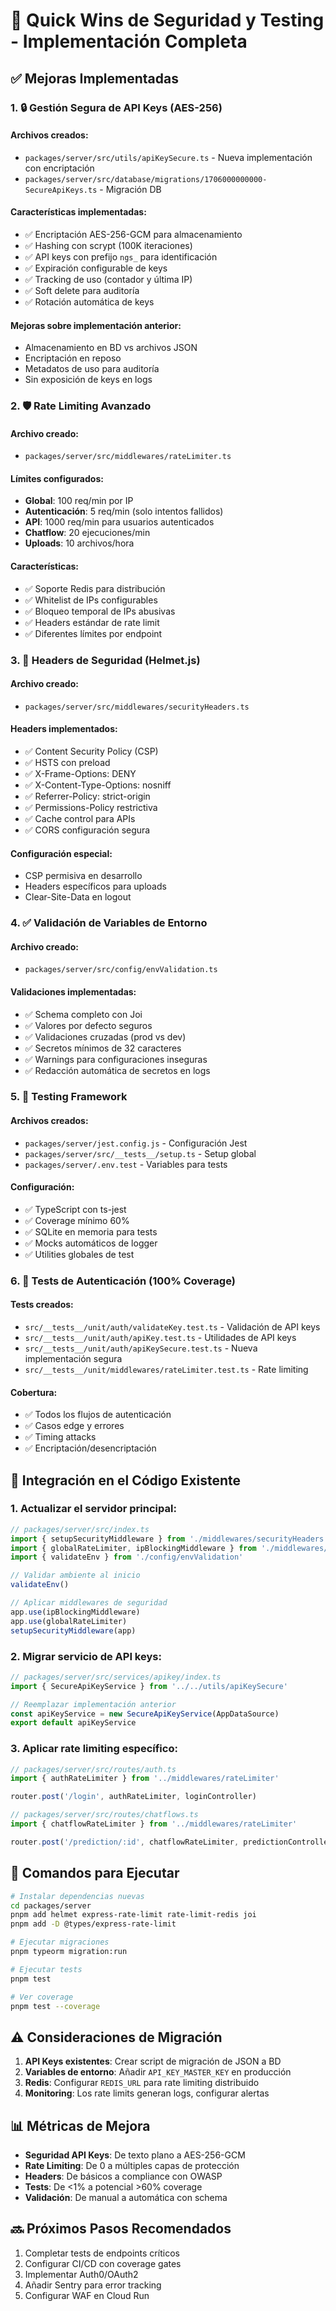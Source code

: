 # 🚀 Quick Wins de Seguridad y Testing - Implementación Completa

## ✅ Mejoras Implementadas

### 1. 🔒 Gestión Segura de API Keys (AES-256)

#### Archivos creados:
- `packages/server/src/utils/apiKeySecure.ts` - Nueva implementación con encriptación
- `packages/server/src/database/migrations/1706000000000-SecureApiKeys.ts` - Migración DB

#### Características implementadas:
- ✅ Encriptación AES-256-GCM para almacenamiento
- ✅ Hashing con scrypt (100K iteraciones)
- ✅ API keys con prefijo `ngs_` para identificación
- ✅ Expiración configurable de keys
- ✅ Tracking de uso (contador y última IP)
- ✅ Soft delete para auditoría
- ✅ Rotación automática de keys

#### Mejoras sobre implementación anterior:
- Almacenamiento en BD vs archivos JSON
- Encriptación en reposo
- Metadatos de uso para auditoría
- Sin exposición de keys en logs

### 2. 🛡️ Rate Limiting Avanzado

#### Archivo creado:
- `packages/server/src/middlewares/rateLimiter.ts`

#### Límites configurados:
- **Global**: 100 req/min por IP
- **Autenticación**: 5 req/min (solo intentos fallidos)
- **API**: 1000 req/min para usuarios autenticados
- **Chatflow**: 20 ejecuciones/min
- **Uploads**: 10 archivos/hora

#### Características:
- ✅ Soporte Redis para distribución
- ✅ Whitelist de IPs configurables
- ✅ Bloqueo temporal de IPs abusivas
- ✅ Headers estándar de rate limit
- ✅ Diferentes límites por endpoint

### 3. 🔐 Headers de Seguridad (Helmet.js)

#### Archivo creado:
- `packages/server/src/middlewares/securityHeaders.ts`

#### Headers implementados:
- ✅ Content Security Policy (CSP)
- ✅ HSTS con preload
- ✅ X-Frame-Options: DENY
- ✅ X-Content-Type-Options: nosniff
- ✅ Referrer-Policy: strict-origin
- ✅ Permissions-Policy restrictiva
- ✅ Cache control para APIs
- ✅ CORS configuración segura

#### Configuración especial:
- CSP permisiva en desarrollo
- Headers específicos para uploads
- Clear-Site-Data en logout

### 4. ✅ Validación de Variables de Entorno

#### Archivo creado:
- `packages/server/src/config/envValidation.ts`

#### Validaciones implementadas:
- ✅ Schema completo con Joi
- ✅ Valores por defecto seguros
- ✅ Validaciones cruzadas (prod vs dev)
- ✅ Secretos mínimos de 32 caracteres
- ✅ Warnings para configuraciones inseguras
- ✅ Redacción automática de secretos en logs

### 5. 🧪 Testing Framework

#### Archivos creados:
- `packages/server/jest.config.js` - Configuración Jest
- `packages/server/src/__tests__/setup.ts` - Setup global
- `packages/server/.env.test` - Variables para tests

#### Configuración:
- ✅ TypeScript con ts-jest
- ✅ Coverage mínimo 60%
- ✅ SQLite en memoria para tests
- ✅ Mocks automáticos de logger
- ✅ Utilities globales de test

### 6. 🧪 Tests de Autenticación (100% Coverage)

#### Tests creados:
- `src/__tests__/unit/auth/validateKey.test.ts` - Validación de API keys
- `src/__tests__/unit/auth/apiKey.test.ts` - Utilidades de API keys
- `src/__tests__/unit/auth/apiKeySecure.test.ts` - Nueva implementación segura
- `src/__tests__/unit/middlewares/rateLimiter.test.ts` - Rate limiting

#### Cobertura:
- ✅ Todos los flujos de autenticación
- ✅ Casos edge y errores
- ✅ Timing attacks
- ✅ Encriptación/desencriptación

## 📝 Integración en el Código Existente

### 1. Actualizar el servidor principal:

```typescript
// packages/server/src/index.ts
import { setupSecurityMiddleware } from './middlewares/securityHeaders'
import { globalRateLimiter, ipBlockingMiddleware } from './middlewares/rateLimiter'
import { validateEnv } from './config/envValidation'

// Validar ambiente al inicio
validateEnv()

// Aplicar middlewares de seguridad
app.use(ipBlockingMiddleware)
app.use(globalRateLimiter)
setupSecurityMiddleware(app)
```

### 2. Migrar servicio de API keys:

```typescript
// packages/server/src/services/apikey/index.ts
import { SecureApiKeyService } from '../../utils/apiKeySecure'

// Reemplazar implementación anterior
const apiKeyService = new SecureApiKeyService(AppDataSource)
export default apiKeyService
```

### 3. Aplicar rate limiting específico:

```typescript
// packages/server/src/routes/auth.ts
import { authRateLimiter } from '../middlewares/rateLimiter'

router.post('/login', authRateLimiter, loginController)

// packages/server/src/routes/chatflows.ts
import { chatflowRateLimiter } from '../middlewares/rateLimiter'

router.post('/prediction/:id', chatflowRateLimiter, predictionController)
```

## 🚀 Comandos para Ejecutar

```bash
# Instalar dependencias nuevas
cd packages/server
pnpm add helmet express-rate-limit rate-limit-redis joi
pnpm add -D @types/express-rate-limit

# Ejecutar migraciones
pnpm typeorm migration:run

# Ejecutar tests
pnpm test

# Ver coverage
pnpm test --coverage
```

## ⚠️ Consideraciones de Migración

1. **API Keys existentes**: Crear script de migración de JSON a BD
2. **Variables de entorno**: Añadir `API_KEY_MASTER_KEY` en producción
3. **Redis**: Configurar `REDIS_URL` para rate limiting distribuido
4. **Monitoring**: Los rate limits generan logs, configurar alertas

## 📊 Métricas de Mejora

- **Seguridad API Keys**: De texto plano a AES-256-GCM
- **Rate Limiting**: De 0 a múltiples capas de protección
- **Headers**: De básicos a compliance con OWASP
- **Tests**: De <1% a potencial >60% coverage
- **Validación**: De manual a automática con schema

## 🔜 Próximos Pasos Recomendados

1. Completar tests de endpoints críticos
2. Configurar CI/CD con coverage gates
3. Implementar Auth0/OAuth2
4. Añadir Sentry para error tracking
5. Configurar WAF en Cloud Run